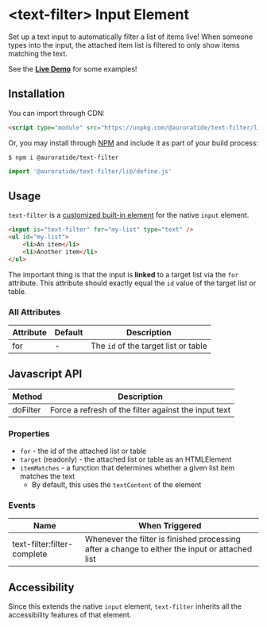 # &lt;text-filter&gt; Input Element

Set up a text input to automatically filter a list of items live! When someone types into the input, the attached item list is filtered to only show items matching the text.

See the **[Live Demo](https://auroratide.github.io/text-filter/)** for some examples!

## Installation

You can import through CDN:

```html
<script type="module" src="https://unpkg.com/@auroratide/text-filter/lib/define.js"></script>
```

Or, you may install through [NPM](https://www.npmjs.com/package/@auroratide/text-filter) and include it as part of your build process:

```
$ npm i @auroratide/text-filter
```

```js
import '@auroratide/text-filter/lib/define.js'
```

## Usage

`text-filter` is a [customized built-in element](https://html.spec.whatwg.org/#custom-elements-customized-builtin-example) for the native `input` element.

```html
<input is="text-filter" for="my-list" type="text" />
<ul id="my-list">
    <li>An item</li>
    <li>Another item</li>
</ul>
```

The important thing is that the input is **linked** to a target list via the `for` attribute. This attribute should exactly equal the `id` value of the target list or table.

### All Attributes

| Attribute | Default | Description |
| ------------- | --------- | ------------- |
| for | - | The `id` of the target list or table |

## Javascript API

| Method | Description |
| ------------- | ------------- |
| doFilter | Force a refresh of the filter against the input text |

### Properties

* `for` - the id of the attached list or table
* `target` (readonly) - the attached list or table as an HTMLElement
* `itemMatches` - a function that determines whether a given list item matches the text
  * By default, this uses the `textContent` of the element

### Events

| Name | When Triggered |
| ------------- | ------------- |
| text-filter:filter-complete | Whenever the filter is finished processing after a change to either the input or attached list |

## Accessibility

Since this extends the native `input` element, `text-filter` inherits all the accessibility features of that element.
